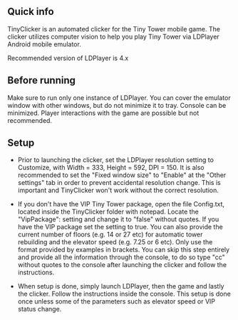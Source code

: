 ## Quick info
TinyClicker is an automated clicker for the Tiny Tower mobile game. 
The clicker utilizes computer vision to help you play Tiny Tower via LDPlayer Android mobile emulator.

Recommended version of LDPlayer is 4.x


## Before running
Make sure to run only one instance of LDPlayer. 
You can cover the emulator window with other windows, but do not minimize it to tray. 
Console can be minimized. Player interactions with the game are possible but not recommended. 

## Setup
- Prior to launching the clicker, set the LDPlayer resolution setting to Customize, with Width = 333, Height = 592, DPI = 150. It is also recommended to set the "Fixed window size" to "Enable" at the "Other settings" tab in order to prevent accidental resolution change. This is important and TinyClicker won't work without the correct resolution.

- If you don't have the VIP Tiny Tower package, open the file Config.txt, located inside the TinyClicker folder with notepad. Locate the "VipPackage": setting and change it to "false" without quotes. If you have the VIP package set the setting to true. You can also provide the current number of floors (e.g. 14 or 27 etc) for automatic tower rebuilding and the elevator speed (e.g. 7.25 or 6 etc). Only use the format provided by examples in brackets.
You can skip this step entirely and provide all the information through the console, to do so type "cc" without quotes to the console after launching the clicker and follow the instructions.

- When setup is done, simply launch LDPlayer, then the game and lastly the clicker. Follow the instructions inside the console. This setup is done once unless some of the parameters such as elevator speed or VIP status change.

